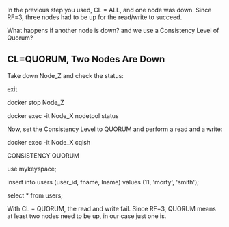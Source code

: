 In the previous step you used, CL = ALL, and one node was down. Since RF=3, three nodes had to be up for the read/write to succeed.

What happens if another node is down? and we use a Consistency Level of Quorum?

## CL=QUORUM, Two Nodes Are Down


Take down Node_Z and check the status:

exit

docker stop Node_Z 

docker exec -it Node_X nodetool status 

Now, set the Consistency Level to QUORUM and perform a read and a write: 

docker exec -it Node_X cqlsh 

CONSISTENCY QUORUM 

use mykeyspace; 

insert into users (user_id, fname, lname) values (11, 'morty', 'smith');  

select * from users; 

With CL = QUORUM, the read and write fail. Since RF=3, QUORUM means at least two nodes need to be up, in our case just one is. 

